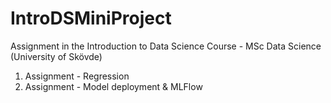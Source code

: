# IntroDSMiniProject
Assignment in the Introduction to Data Science Course - MSc Data Science (University of Skövde)

1. Assignment - Regression
2. Assignment - Model deployment & MLFlow
